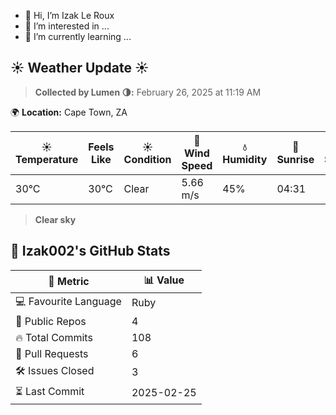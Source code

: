 - 👋 Hi, I’m Izak Le Roux
- 👀 I’m interested in ...
- 🌱 I’m currently learning ...


<!---
Izak002/Izak002 is a ✨ special ✨ repository because its `README.md` (this file) appears on your GitHub profile.
You can click the Preview link to take a look at your changes.
--->


<!-- WEATHER START -->
## ☀️ Weather Update ☀️
> **Collected by Lumen 🌗:** February 26, 2025 at 11:19 AM

🌍 **Location:** Cape Town, ZA

| ☀️ Temperature | Feels Like | ☀️ Condition | 💨 Wind Speed | 💧 Humidity | 🌅 Sunrise | 🌇 Sunset |
|--------------|------------|------------|--------------|-----------|------------|------------|
| 30°C | 30°C | Clear | 5.66 m/s | 45% | 04:31 | 17:27 |

> **Clear sky**

<!-- WEATHER END -->

<!-- GITHUB_STATS_START -->
## 🚀 Izak002's GitHub Stats

| 📌 Metric           | 📊 Value |
|----------------|------------|
| 💻 Favourite Language | Ruby |
| 📂 Public Repos  | 4 |
| 🔥 Total Commits | 108 |
| 🔁 Pull Requests | 6 |
| 🛠️ Issues Closed | 3 |
| ⏳ Last Commit    | 2025-02-25 |

<!-- GITHUB_STATS_END -->